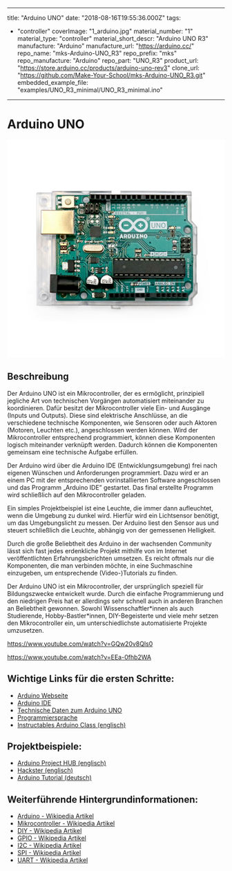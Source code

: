 
---
title: "Arduino UNO"
date: "2018-08-16T19:55:36.000Z"
tags: 
  - "controller"
coverImage: "1_arduino.jpg"
material_number: "1"
material_type: "controller"
material_short_descr: "Arduino UNO R3"
manufacture: "Arduino"
manufacture_url: "https://arduino.cc/"
repo_name: "mks-Arduino-UNO_R3"
repo_prefix: "mks"
repo_manufacture: "Arduino"
repo_part: "UNO_R3"
product_url: "https://store.arduino.cc/products/arduino-uno-rev3"
clone_url: "https://github.com/Make-Your-School/mks-Arduino-UNO_R3.git"
embedded_example_file: "examples/UNO_R3_minimal/UNO_R3_minimal.ino"
---


# Arduino UNO

![Arduino UNO](1_arduino.jpg)

## Beschreibung
 

Der Arduino UNO ist ein Mikrocontroller, der es ermöglicht, prinzipiell jegliche Art von technischen Vorgängen automatisiert miteinander zu koordinieren. Dafür besitzt der Mikrocontroller viele Ein- und Ausgänge (Inputs und Outputs). Diese sind elektrische Anschlüsse, an die verschiedene technische Komponenten, wie Sensoren oder auch Aktoren (Motoren, Leuchten etc.), angeschlossen werden können. Wird der Mikrocontroller entsprechend programmiert, können diese Komponenten logisch miteinander verknüpft werden. Dadurch können die Komponenten gemeinsam eine technische Aufgabe erfüllen.

Der Arduino wird über die Arduino IDE (Entwicklungsumgebung) frei nach eigenen Wünschen und Anforderungen programmiert. Dazu wird er an einem PC mit der entsprechenden vorinstallierten Software angeschlossen und das Programm „Arduino IDE” gestartet. Das final erstellte Programm wird schließlich auf den Mikrocontroller geladen.

Ein simples Projektbeispiel ist eine Leuchte, die immer dann aufleuchtet, wenn die Umgebung zu dunkel wird. Hierfür wird ein Lichtsensor benötigt, um das Umgebungslicht zu messen. Der Arduino liest den Sensor aus und steuert schließlich die Leuchte, abhängig von der gemessenen Helligkeit.

Durch die große Beliebtheit des Arduino in der wachsenden Community lässt sich fast jedes erdenkliche Projekt mithilfe von im Internet veröffentlichten Erfahrungsberichten umsetzen. Es reicht oftmals nur die Komponenten, die man verbinden möchte, in eine Suchmaschine einzugeben, um entsprechende (Video-)Tutorials zu finden.

Der Arduino UNO ist ein Mikrocontroller, der ursprünglich speziell für Bildungszwecke entwickelt wurde. Durch die einfache Programmierung und den niedrigen Preis hat er allerdings sehr schnell auch in anderen Branchen an Beliebtheit gewonnen. Sowohl Wissenschaftler\*innen als auch Studierende, Hobby-Bastler\*innen, DIY-Begeisterte und viele mehr setzen den Mikrocontroller ein, um unterschiedlichste automatisierte Projekte umzusetzen.

https://www.youtube.com/watch?v=GQw20v8Qls0

 

https://www.youtube.com/watch?v=EEa-0fhb2WA

 


<!-- infolist -->


## Wichtige Links für die ersten Schritte:

- [Arduino Webseite](https://www.arduino.cc/)
- [Arduino IDE](https://www.arduino.cc/en/Main/Software)
- [Technische Daten zum Arduino UNO](https://store.arduino.cc/arduino-uno-rev3)
- [Programmiersprache](https://www.arduino.cc/reference/de/)
- [Instructables Arduino Class (englisch)](https://www.instructables.com/class/Arduino-Class/)

## Projektbeispiele:

- [Arduino Project HUB (englisch)](https://create.arduino.cc/projecthub)
- [Hackster (englisch)](https://www.hackster.io/arduino/projects)
- [Arduino Tutorial (deutsch)](https://www.arduino-tutorial.de/arduino-projekte/)

## Weiterführende Hintergrundinformationen:

- [Arduino - Wikipedia Artikel](https://de.wikipedia.org/wiki/Arduino_\(Plattform\))
- [Mikrocontroller - Wikipedia Artikel](https://de.wikipedia.org/wiki/Mikrocontroller)
- [DIY - Wikipedia Artikel](https://de.wikipedia.org/wiki/Do_it_yourself)
- [GPIO - Wikipedia Artikel](https://de.wikipedia.org/wiki/Allzweckeingabe/-ausgabe)
- [I2C - Wikipedia Artikel](https://de.wikipedia.org/wiki/I%C2%B2C)
- [SPI - Wikipedia Artikel](https://de.wikipedia.org/wiki/Serial_Peripheral_Interface)
- [UART - Wikipedia Artikel](https://de.wikipedia.org/wiki/Universal_Asynchronous_Receiver_Transmitter)

